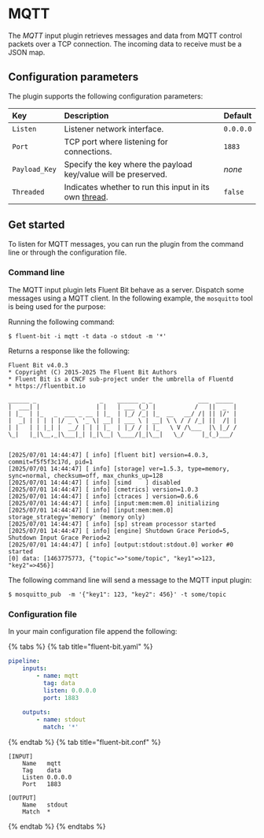 # MQTT

The _MQTT_ input plugin retrieves messages and data from MQTT control packets over a TCP connection. The incoming data to receive must be a JSON map.

## Configuration parameters

The plugin supports the following configuration parameters:

| Key         | Description                                                    | Default |
| :---------- | :------------------------------------------------------------- | :------ |
| `Listen`      | Listener network interface. | `0.0.0.0` |
| `Port`        | TCP port where listening for connections. | `1883` |
| `Payload_Key` | Specify the key where the payload key/value will be preserved. | _none_ |
| `Threaded` | Indicates whether to run this input in its own [thread](../../administration/multithreading.md#inputs). | `false` |

## Get started

To listen for MQTT messages, you can run the plugin from the command line or through the configuration file.

### Command line

The MQTT input plugin lets Fluent Bit behave as a server. Dispatch some messages using a MQTT client. In the following example, the `mosquitto` tool is being used for the purpose:

Running the following command:

```shell
$ fluent-bit -i mqtt -t data -o stdout -m '*'
```

Returns a response like the following:

```text
Fluent Bit v4.0.3
* Copyright (C) 2015-2025 The Fluent Bit Authors
* Fluent Bit is a CNCF sub-project under the umbrella of Fluentd
* https://fluentbit.io

______ _                  _    ______ _ _             ___  _____
|  ___| |                | |   | ___ (_) |           /   ||  _  |
| |_  | |_   _  ___ _ __ | |_  | |_/ /_| |_  __   __/ /| || |/' |
|  _| | | | | |/ _ \ '_ \| __| | ___ \ | __| \ \ / / /_| ||  /| |
| |   | | |_| |  __/ | | | |_  | |_/ / | |_   \ V /\___  |\ |_/ /
\_|   |_|\__,_|\___|_| |_|\__| \____/|_|\__|   \_/     |_(_)___/


[2025/07/01 14:44:47] [ info] [fluent bit] version=4.0.3, commit=f5f5f3c17d, pid=1
[2025/07/01 14:44:47] [ info] [storage] ver=1.5.3, type=memory, sync=normal, checksum=off, max_chunks_up=128
[2025/07/01 14:44:47] [ info] [simd    ] disabled
[2025/07/01 14:44:47] [ info] [cmetrics] version=1.0.3
[2025/07/01 14:44:47] [ info] [ctraces ] version=0.6.6
[2025/07/01 14:44:47] [ info] [input:mem:mem.0] initializing
[2025/07/01 14:44:47] [ info] [input:mem:mem.0] storage_strategy='memory' (memory only)
[2025/07/01 14:44:47] [ info] [sp] stream processor started
[2025/07/01 14:44:47] [ info] [engine] Shutdown Grace Period=5, Shutdown Input Grace Period=2
[2025/07/01 14:44:47] [ info] [output:stdout:stdout.0] worker #0 started
[0] data: [1463775773, {"topic"=>"some/topic", "key1"=>123, "key2"=>456}]
```

The following command line will send a message to the MQTT input plugin:

```shell
$ mosquitto_pub  -m '{"key1": 123, "key2": 456}' -t some/topic
```

### Configuration file

In your main configuration file append the following:

{% tabs %}
{% tab title="fluent-bit.yaml" %}

```yaml
pipeline:
    inputs:
        - name: mqtt
          tag: data
          listen: 0.0.0.0
          port: 1883
          
    outputs:
        - name: stdout
          match: '*'
```

{% endtab %}
{% tab title="fluent-bit.conf" %}

```text
[INPUT]
    Name   mqtt
    Tag    data
    Listen 0.0.0.0
    Port   1883

[OUTPUT]
    Name   stdout
    Match  *
```

{% endtab %}
{% endtabs %}